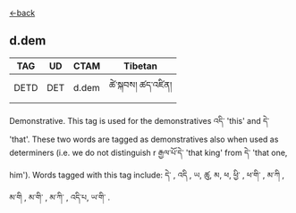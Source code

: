 [<-back](en/pos/postag_features/postag_features.md)

## d.dem</br>

|   TAG    | UD | CTAM | Tibetan |
| -------- | ------- | ---- | ---- |
| DETD | DET  | d.dem | ཚེ་སྐབས། ཚད་འཛིན།


Demonstrative. This tag is used for the demonstratives འདི་ 'this' and དེ་ 'that'. These two
words are tagged as demonstratives also when used as determiners (i.e. we do not
distinguish r རྒྱལ་པོ་དེ་ 'that king' from དེ་ 'that one, him'). Words tagged with this tag include: དེ་ ,
འདི , ཡ, ཚུ, མ, ཕ, ཕྱི་ , ཕ་གི་ , མ་ཀི , མ་གི , མ་གི་ , མ་ཀི་ , འདི་པ, ཡ་གི་ .